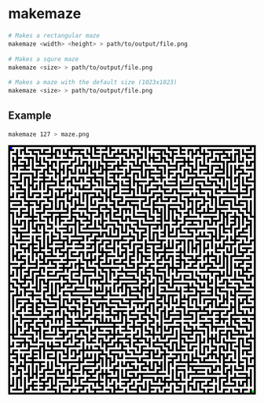 # makemaze

```bash
# Makes a rectangular maze
makemaze <width> <height> > path/to/output/file.png
```

```bash
# Makes a squre maze
makemaze <size> > path/to/output/file.png
```

```bash
# Makes a maze with the default size (1023x1023)
makemaze <size> > path/to/output/file.png
```

## Example

```bash
makemaze 127 > maze.png
```

<img src="maze.png" style="width: 508px; height: 508px; image-rendering: pixelated;" />

